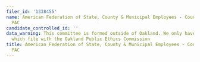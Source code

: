 ```yaml
---
filer_id: '1338455'
name: American Federation of State, County & Municipal Employees - Council 57 Issues
  PAC
candidate_controlled_id: ''
data_warning: This committee is formed outside of Oakland. We only have data on committees
  which file with the Oakland Public Ethics Commission
title: American Federation of State, County & Municipal Employees - Council 57 Issues
  PAC
---
```


